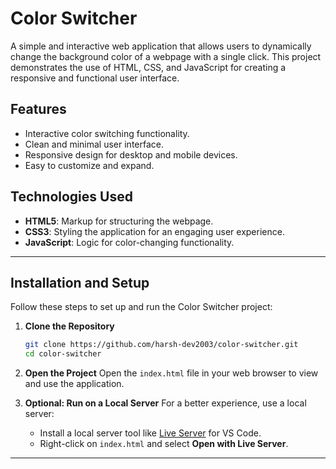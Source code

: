 # Color Switcher

A simple and interactive web application that allows users to dynamically change the background color of a webpage with a single click. This project demonstrates the use of HTML, CSS, and JavaScript for creating a responsive and functional user interface.

## Features

- Interactive color switching functionality.
- Clean and minimal user interface.
- Responsive design for desktop and mobile devices.
- Easy to customize and expand.

## Technologies Used

- **HTML5**: Markup for structuring the webpage.
- **CSS3**: Styling the application for an engaging user experience.
- **JavaScript**: Logic for color-changing functionality.

---

## Installation and Setup

Follow these steps to set up and run the Color Switcher project:

1. **Clone the Repository**
   ```bash
   git clone https://github.com/harsh-dev2003/color-switcher.git
   cd color-switcher
   ```

2. **Open the Project**
   Open the `index.html` file in your web browser to view and use the application.

3. **Optional: Run on a Local Server**
   For a better experience, use a local server:
   - Install a local server tool like [Live Server](https://marketplace.visualstudio.com/items?itemName=ritwickdey.LiveServer) for VS Code.
   - Right-click on `index.html` and select **Open with Live Server**.

---


